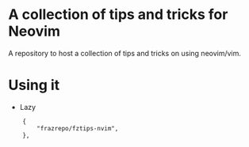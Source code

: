 #  A collection of tips and tricks for Neovim

A  repository to host a collection of tips and tricks on using neovim/vim.

# Using it
- Lazy
```
    {
        "frazrepo/fztips-nvim",
    },

```
